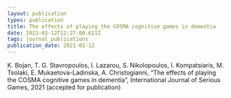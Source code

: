 ```yaml
---
layout: publication
types: publication
title: The effects of playing the COSMA cognitive games in dementia
date: 2021-02-12T12:27:00.621Z
tags: journal_publications
publication_date: 2021-02-12
---
```

K. Bojan, T. G. Stavropoulos, I. Lazarou, S. Nikolopoulos, I. Kompatsiaris, M. Tsolaki, E. Mukaetova-Ladinska, A. Christogianni, “The effects of playing the COSMA cognitive games in dementia”, International Journal of Serious Games, 2021 (accepted for publication)
